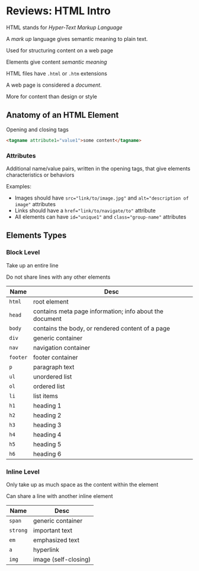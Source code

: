 # Reviews: HTML Intro

HTML stands for _Hyper-Text Markup Language_

A _mark up_ language gives semantic meaning to plain text.

Used for structuring content on a web page

Elements give content _semantic meaning_

HTML files have `.html` or `.htm` extensions

A web page is considered a _document_.

More for content than design or style

## Anatomy of an HTML Element

Opening and closing tags

```html
<tagname attribute1="value1">some content</tagname>
```

### Attributes

Additional name/value pairs, written in the opening tags, that give elements characteristics or behaviors

Examples:

- Images should have `src="link/to/image.jpg"` and `alt="description of image"` attributes
- Links should have a `href="link/to/navigate/to"` attribute
- All elements can have `id="unique1"` and `class="group-name"` attributes

## Elements Types

### Block Level

Take up an entire line

Do not share lines with any other elements

| Name     | Desc                                                    |
| -------- | ------------------------------------------------------- |
| `html`   | root element                                            |
| `head`   | contains meta page information; info about the document |
| `body`   | contains the body, or rendered content of a page        |
| `div`    | generic container                                       |
| `nav`    | navigation container                                    |
| `footer` | footer container                                        |
| `p`      | paragraph text                                          |
| `ul`     | unordered list                                          |
| `ol`     | ordered list                                            |
| `li`     | list items                                              |
| `h1`     | heading 1                                               |
| `h2`     | heading 2                                               |
| `h3`     | heading 3                                               |
| `h4`     | heading 4                                               |
| `h5`     | heading 5                                               |
| `h6`     | heading 6                                               |

### Inline Level

Only take up as much space as the content within the element

Can share a line with another inline element

| Name     | Desc                 |
| -------- | -------------------- |
| `span`   | generic container    |
| `strong` | important text       |
| `em`     | emphasized text      |
| `a`      | hyperlink            |
| `img`    | image (self-closing) |

